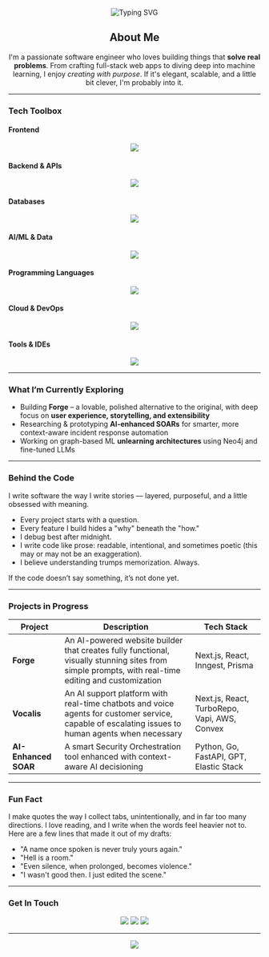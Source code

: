 <!-- Banner -->
<p align="center">
  <img src="https://readme-typing-svg.herokuapp.com?font=Fira+Code&size=26&duration=3000&pause=500&color=FF6F61&vCenter=true&center=true&width=800&lines=Hi+there%2C+I'm+Sameed+Ilyas!;Software+Engineer+%7C+Full+Stack+Dev%7C+Project+Manager;Let%E2%80%99s+build+something+cool+together." alt="Typing SVG" />
</p>

<!-- About -->
<h2 align="center">About Me</h2>
<p align="center">
  I'm a passionate software engineer who loves building things that <strong>solve real problems</strong>. From crafting full-stack web apps to diving deep into machine learning, I enjoy <em>creating with purpose</em>. If it's elegant, scalable, and a little bit clever, I'm probably into it.
</p>

---

### Tech Toolbox

#### Frontend
<p align="center">
  <img src="https://skillicons.dev/icons?i=html,css,js,ts,react,nextjs,tailwind,bootstrap,dart,flutter" />
</p>

#### Backend & APIs
<p align="center">
  <img src="https://skillicons.dev/icons?i=nodejs,express,python,fastapi,php,laravel,java,spring,cs,dotnet,go" />
</p>

#### Databases
<p align="center">
  <img src="https://skillicons.dev/icons?i=mongodb,mysql,postgresql" />
</p>

#### AI/ML & Data
<p align="center">
  <img src="https://skillicons.dev/icons?i=pytorch,tensorflow,opencv" />
</p>

#### Programming Languages
<p align="center">
  <img src="https://skillicons.dev/icons?i=python,java,js,ts,c,cpp,cs,php,go,bash,dart" />
</p>

#### Cloud & DevOps
<p align="center">
  <img src="https://skillicons.dev/icons?i=aws,azure,gcp,git,github,linux,docker" />
</p>

#### Tools & IDEs
<p align="center">
  <img src="https://skillicons.dev/icons?i=vscode,visualstudio,intellij" />
</p>


---

### What I’m Currently Exploring

- Building **Forge** – a lovable, polished alternative to the original, with deep focus on **user experience, storytelling, and extensibility**
- Researching & prototyping **AI-enhanced SOARs** for smarter, more context-aware incident response automation
- Working on graph-based ML **unlearning architectures** using Neo4j and fine-tuned LLMs

---

### Behind the Code

I write software the way I write stories — layered, purposeful, and a little obsessed with meaning.

- Every project starts with a question.
- Every feature I build hides a "why" beneath the "how."
- I debug best after midnight.
- I write code like prose: readable, intentional, and sometimes poetic (this may or may not be an exaggeration).
- I believe understanding trumps memorization. Always.

If the code doesn’t say something, it’s not done yet.


---

### Projects in Progress

| Project | Description | Tech Stack |
|--------|-------------|------------|
| **Forge** | An AI-powered website builder that creates fully functional, visually stunning sites from simple prompts, with real-time editing and customization | Next.js, React, Inngest, Prisma |
| **Vocalis** | An AI support platform with real-time chatbots and voice agents for customer service, capable of escalating issues to human agents when necessary | Next.js, React, TurboRepo, Vapi, AWS, Convex |
| **AI-Enhanced SOAR** | A smart Security Orchestration tool enhanced with context-aware AI decisioning | Python, Go, FastAPI, GPT, Elastic Stack |

---

### Fun Fact
I make quotes the way I collect tabs, unintentionally, and in far too many directions. I love reading, and I write when the words feel heavier not to.
Here are a few lines that made it out of my drafts:

- "A name once spoken is never truly yours again."
- "Hell is a room."
- "Even silence, when prolonged, becomes violence."
- "I wasn't good then. I just edited the scene."

---

### Get In Touch

<p align="center">
  <a href="mailto:sameed.scorpius@gmail.com"><img src="https://img.shields.io/badge/Gmail-D14836?style=for-the-badge&logo=gmail&logoColor=white"></a>
  <a href="https://www.linkedin.com/in/sameed-ilyas/"><img src="https://img.shields.io/badge/LinkedIn-blue?style=for-the-badge&logo=linkedin&logoColor=white"></a>
  <a href="https://github.com/SameedIlyas"><img src="https://img.shields.io/badge/GitHub-100000?style=for-the-badge&logo=github&logoColor=white"></a>
</p>

---

<p align="center">
  <img src="https://quotes-github-readme.vercel.app/api?type=horizontal&theme=radical" />
</p>
